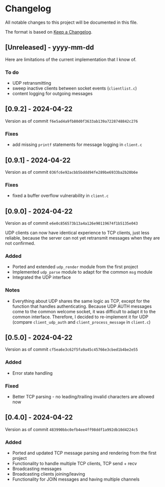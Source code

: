 # Changelog

All notable changes to this project will be documented in this file.

The format is based on
[Keep a Changelog](https://keepachangelog.com/en/1.1.0/).

## [Unreleased] - yyyy-mm-dd

Here are limitations of the current implementation that I know of.

### To do

- UDP retransmitting
- sweep inactive clients between socket events (`clientlist.c`)
- content logging for outgoing messages

## [0.9.2] - 2024-04-22

Version as of commit `f6e5ad4a9fb80d0f3633ab139a7228748842c276`

### Fixes

- add missing `printf` statements for message logging in `client.c`

## [0.9.1] - 2024-04-22

Version as of commit `036fc6e92acbb5bddd94fe289be6933ba2b20b6e`

### Fixes

- fixed a buffer overflow vulnerability in `client.c`

## [0.9.0] - 2024-04-22

Version as of commit `e6e0c856573b13a4a126e90119674f1b5135e043`

UDP clients can now have identical experience
to TCP clients, just less reliable, because the server can not yet
retransmit messages when they are not confirmed.

### Added

- Ported and extended `udp_render` module from the first project
- Implemented `udp_parse` module to adapt for the common `msg` module
- Integrated the UDP interface

### Notes
- Everything about UDP shares the same logic as TCP, except for the function
that handles authenticating. Because UDP AUTH messages come to the common
welcome socket, it was difficult to adapt it to the common interface.
Therefore, I decided to re-implement it for UDP (compare `client_udp_auth`
and `client_process_message` in `client.c`)



## [0.5.0] - 2024-04-22

Version as of commit `cf5ea6e3c62f5fa9a45c45766e3cbed1b4be2e55`

### Added

- Error state handling

### Fixed

- Better TCP parsing - no leading/trailing invalid characters are allowed
now

## [0.4.0] - 2024-04-22

Version as of commit `483990bbc0efb4ee4ff98ddf1a992db10d4224c5`

### Added

- Ported and updated TCP message parsing and rendering from the first project
- Functionality to handle multiple TCP clients, TCP send + recv
- Broadcasting messages
- Broadcasting clients joining/leaving
- Functionality for JOIN messages and having multiple channels
